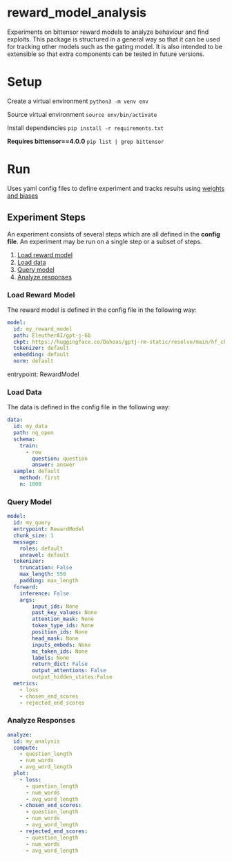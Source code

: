 # reward_model_analysis

Experiments on bittensor reward models to analyze behaviour and find exploits. This package is structured in a general way so that it can be used for tracking other models such as the gating model. It is also intended to be extensible so that extra components can be tested in future versions.

# Setup
Create a virtual environment
`python3 -m venv env`

Source virtual environment
`source env/bin/activate`

Install dependencies
`pip install -r requirements.txt`

**Requires bittensor==4.0.0**
`pip list | grep bittensor`

# Run

Uses yaml config files to define experiment and tracks results using [weights and biases](https://wandb.ai/site)

## Experiment Steps
An experiment consists of several steps which are all defined in the **config file**. An experiment may be run on a single step or a subset of steps.
1. [Load reward model](#load-reward-model)
2. [Load data](#load-data)
3. [Query model](#query-model)
4. [Analyze responses](#analyze-reponses)

### Load Reward Model
The reward model is defined in the config file in the following way:
```yaml
model:
  id: my_reward_model
  path: EleutherAI/gpt-j-6b
  ckpt: https://huggingface.co/Dahoas/gptj-rm-static/resolve/main/hf_ckpt.pt
  tokenizer: default
  embedding: default
  norm: default
```
  entrypoint: RewardModel

### Load Data
The data is defined in the config file in the following way:
```yaml
data:
  id: my_data
  path: nq_open
  schema:
    train:
      - row
        question: question
        answer: answer
  sample: default
    method: first
    n: 1000
```

### Query Model
```yaml
model:
  id: my_query
  entrypoint: RewardModel
  chunk_size: 1
  message:
    roles: default
    unravel: default
  tokenizer: 
    truncation: False
    max_length: 550
    padding: max_length
  forward: 
    inference: False
    args:
        input_ids: None
        past_key_values: None
        attention_mask: None
        token_type_ids: None
        position_ids: None
        head_mask: None
        inputs_embeds: None
        mc_token_ids: None
        labels: None
        return_dict: False
        output_attentions: False
        output_hidden_states:False
  metrics:
    - loss
    - chosen_end_scores
    - rejected_end_scores
```

### Analyze Responses
```yaml
analyze:
  id: my_analysis
  compute:
    - question_length
    - num_words
    - avg_word_length
  plot:
    - loss:
      - question_length
      - num_words
      - avg_word_length      
    - chosen_end_scores:
      - question_length
      - num_words
      - avg_word_length     
    - rejected_end_scores:
      - question_length
      - num_words
      - avg_word_length           
```



